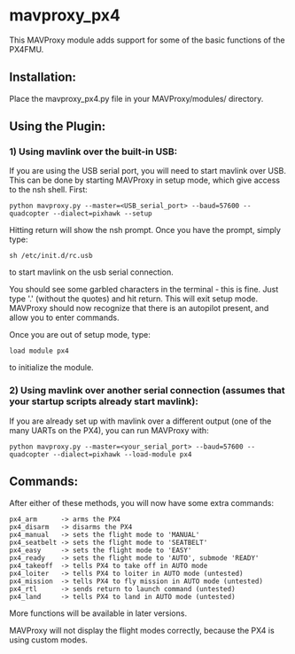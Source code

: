 mavproxy_px4
============

This MAVProxy module adds support for some of the basic functions of the PX4FMU.

Installation:
-------------

Place the mavproxy_px4.py file in your MAVProxy/modules/ directory.

Using the Plugin:
-----------------

### 1) Using mavlink over the built-in USB:

   If you are using the USB serial port, you will need to start mavlink over USB.
   This can be done by starting MAVProxy in setup mode, which give access to the nsh shell.
   First:

    python mavproxy.py --master=<USB_serial_port> --baud=57600 --quadcopter --dialect=pixhawk --setup

   Hitting return will show the nsh prompt.
   Once you have the prompt, simply type:

    sh /etc/init.d/rc.usb

   to start mavlink on the usb serial connection.

   You should see some garbled characters in the terminal - this is fine.
   Just type '.' (without the quotes) and hit return.  This will exit setup mode.
   MAVProxy should now recognize that there is an autopilot present, and allow you to enter commands.

   Once you are out of setup mode, type:

    load module px4

   to initialize the module.

### 2) Using mavlink over another serial connection (assumes that your startup scripts already start mavlink):

   If you are already set up with mavlink over a different output (one of the many UARTs on the PX4),
   you can run MAVProxy with:

    python mavproxy.py --master=<your_serial_port> --baud=57600 --quadcopter --dialect=pixhawk --load-module px4


Commands:
---------

After either of these methods, you will now have some extra commands:

    px4_arm      -> arms the PX4
    px4_disarm   -> disarms the PX4
    px4_manual   -> sets the flight mode to 'MANUAL'
    px4_seatbelt -> sets the flight mode to 'SEATBELT'
    px4_easy     -> sets the flight mode to 'EASY'
    px4_ready    -> sets the flight mode to 'AUTO', submode 'READY'
    px4_takeoff  -> tells PX4 to take off in AUTO mode
    px4_loiter   -> tells PX4 to loiter in AUTO mode (untested)
    px4_mission  -> tells PX4 to fly mission in AUTO mode (untested)
    px4_rtl      -> sends return to launch command (untested)
    px4_land     -> tells PX4 to land in AUTO mode (untested)

More functions will be available in later versions.

MAVProxy will not display the flight modes correctly, because the PX4 is using custom modes.  


  
